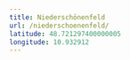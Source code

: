 ```yaml
---
title: Niederschönenfeld
url: /niederschoenenfeld/
latitude: 48.721297400000005
longitude: 10.932912
---
```

